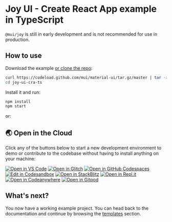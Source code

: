 # Joy UI - Create React App example in TypeScript

`@mui/joy` is still in early development and is not recommended for use in production.

## How to use

Download the example [or clone the repo](https://github.com/mui/material-ui):

<!-- #default-branch-switch -->

```bash
curl https://codeload.github.com/mui/material-ui/tar.gz/master | tar -xz --strip=2 material-ui-master/examples/joy-ui-cra-ts
cd joy-ui-cra-ts
```

Install it and run:

```bash
npm install
npm start
```

or:

<!-- #default-branch-switch -->

## 🌏  Open in the Cloud 

Click any of the buttons below to start a new development environment to demo or contribute to the codebase without having to install anything on your machine:

[![Open in VS Code](https://img.shields.io/badge/Open%20in-VS%20Code-blue?logo=visualstudiocode)](https://vscode.dev/github/mui/material-ui/tree/master/examples/joy-ui-cra-ts)
[![Open in Glitch](https://img.shields.io/badge/Open%20in-Glitch-blue?logo=glitch)](https://glitch.com/edit/#!/import/github/mui/material-ui/tree/master/examples/joy-ui-cra-ts)
[![Open in GitHub Codespaces](https://github.com/codespaces/badge.svg)](https://codespaces.new/mui/material-ui/tree/master/examples/joy-ui-cra-ts)
[![Edit in Codesandbox](https://codesandbox.io/static/img/play-codesandbox.svg)](https://codesandbox.io/s/github/mui/material-ui/tree/master/examples/joy-ui-cra-ts)
[![Open in StackBlitz](https://developer.stackblitz.com/img/open_in_stackblitz.svg)](https://stackblitz.com/github/mui/material-ui/tree/master/examples/joy-ui-cra-ts)
[![Open in Repl.it](https://replit.com/badge/github/withastro/astro)](https://replit.com/github/mui/material-ui/tree/master/examples/joy-ui-cra-ts)
[![Open in Codeanywhere](https://codeanywhere.com/img/open-in-codeanywhere-btn.svg)](https://app.codeanywhere.com/#https://github.com/mui/material-ui/tree/master/examples/joy-ui-cra-ts)
[![Open in Gitpod](https://gitpod.io/button/open-in-gitpod.svg)](https://gitpod.io/#https://github.com/mui/material-ui/tree/master/examples/joy-ui-cra-ts)

## What's next?

<!-- #default-branch-switch -->

You now have a working example project.
You can head back to the documentation and continue by browsing the [templates](https://mui.com/joy-ui/getting-started/templates/) section.
